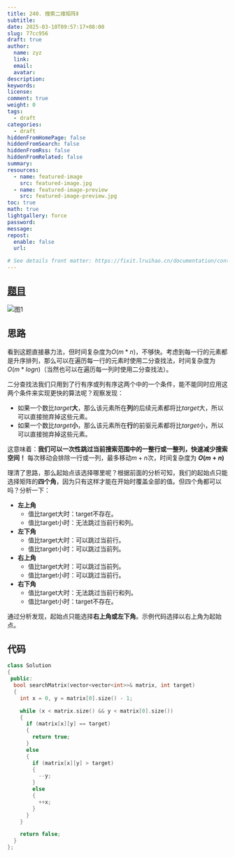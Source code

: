 ```yaml
---
title: 240. 搜索二维矩阵Ⅱ
subtitle:
date: 2025-03-10T09:57:17+08:00
slug: 77cc956
draft: true
author:
  name: zyz
  link:
  email:
  avatar:
description:
keywords:
license:
comment: true
weight: 0
tags:
  - draft
categories:
  - draft
hiddenFromHomePage: false
hiddenFromSearch: false
hiddenFromRss: false
hiddenFromRelated: false
summary:
resources:
  - name: featured-image
    src: featured-image.jpg
  - name: featured-image-preview
    src: featured-image-preview.jpg
toc: true
math: true
lightgallery: force
password:
message:
repost:
  enable: false
  url:

# See details front matter: https://fixit.lruihao.cn/documentation/content-management/introduction/#front-matter
---
```


## [题目](https://leetcode.cn/problems/search-a-2d-matrix-ii/?envType=study-plan-v2&envId=top-100-liked)

![图1](/PostsImgs/LeetCode/240/question.png)

## 思路

看到这题直接暴力法，但时间复杂度为$O(m*n)$，不够快。考虑到每一行的元素都是升序排列，那么可以在遍历每一行的元素时使用二分查找法，时间复杂度为$O(m * log_{}{n})$（当然也可以在遍历每一列时使用二分查找法）。

二分查找法我们只用到了行有序或列有序这两个中的一个条件，能不能同时应用这两个条件来实现更快的算法呢？观察发现：

- 如果一个数比$target$**大**，那么该元素所在**列**的后续元素都将比$target$大，所以可以直接抛弃掉这些元素。
- 如果一个数比$target$**小**，那么该元素所在**行**的前驱元素都将比$target$小，所以可以直接抛弃掉这些元素。

这意味着：**我们可以一次性跳过当前搜索范围中的一整行或一整列，快速减少搜索空间！** 每次移动会排除一行或一列，最多移动$m+n$次，时间复杂度为 **$O(m+n)$**

理清了思路，那么起始点该选择哪里呢？根据前面的分析可知，我们的起始点只能选择矩阵的**四个角**，因为只有这样才能在开始时覆盖全部的值。但四个角都可以吗？分析一下：

- **左上角**
  - 值比target大时：target不存在。
  - 值比target小时：无法跳过当前行和列。
- **左下角**
  - 值比target大时：可以跳过当前行。
  - 值比target小时：可以跳过当前列。
- **右上角**
  - 值比target大时：可以跳过当前列。
  - 值比target小时：可以跳过当前行。
- **右下角**
  - 值比target大时：无法跳过当前行和列。
  - 值比target小时：target不存在。

通过分析发现，起始点只能选择**右上角或左下角**。示例代码选择以右上角为起始点。

## 代码

```cpp
class Solution
{
 public:
  bool searchMatrix(vector<vector<int>>& matrix, int target)
  {
    int x = 0, y = matrix[0].size() - 1;

    while (x < matrix.size() && y < matrix[0].size())
    {
      if (matrix[x][y] == target)
      {
        return true;
      }
      else
      {
        if (matrix[x][y] > target)
        {
          --y;
        }
        else
        {
          ++x;
        }
      }
    }

    return false;
  }
};
```
